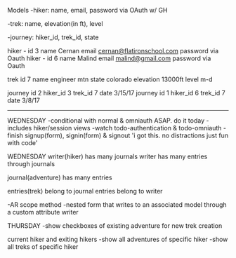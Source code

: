 Models
-hiker: name, email, password via OAuth w/ GH

-trek: name, elevation(in ft), level

-journey: hiker_id, trek_id, state

hiker  - id 3 name Cernan email cernan@flatironschool.com password via Oauth
hiker  - id 6 name Malind email malind@gmail.com password via Oauth

trek id 7 name engineer mtn state colorado elevation 13000ft level m-d

journey id 2 hiker_id 3 trek_id 7 date 3/15/17
journey id 1 hiker_id 6 trek_id 7 date 3/8/17

------------------------------
WEDNESDAY
-conditional with normal & omniauth ASAP. do it today
-includes hiker/session views
-watch todo-authentication & todo-omniauth
-finish signup(form), signin(form) & signout
'i got this. no distractions just fun with code'

WEDNESDAY
writer(hiker) has many journals
writer has many entries through journals

journal(adventure) has many entries

entries(trek) belong to journal
entries belong to writer

-AR scope method
-nested form that writes to an associated model through a custom attribute writer

THURSDAY
-show checkboxes of existing adventure for new trek creation

current hiker and exiting hikers
-show all adventures of specific hiker
-show all treks of specific hiker
